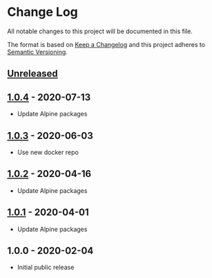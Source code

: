 # Change Log

All notable changes to this project will be documented in this file.

The format is based on [Keep a Changelog](http://keepachangelog.com/)
and this project adheres to [Semantic Versioning](http://semver.org/).

## [Unreleased]

## [1.0.4] - 2020-07-13
- Update Alpine packages

## [1.0.3] - 2020-06-03
- Use new docker repo

## [1.0.2] - 2020-04-16
- Update Alpine packages

## [1.0.1] - 2020-04-01
- Update Alpine packages

## 1.0.0 - 2020-02-04

- Initial public release

[Unreleased]:  https://github.com/gmitirol/alpine311/compare/1.0.4...HEAD
[1.0.4]: https://github.com/gmitirol/alpine311/compare/1.0.3...1.0.4
[1.0.3]: https://github.com/gmitirol/alpine311/compare/1.0.2...1.0.3
[1.0.2]: https://github.com/gmitirol/alpine311/compare/1.0.1...1.0.2
[1.0.1]: https://github.com/gmitirol/alpine311/compare/1.0.0...1.0.1
